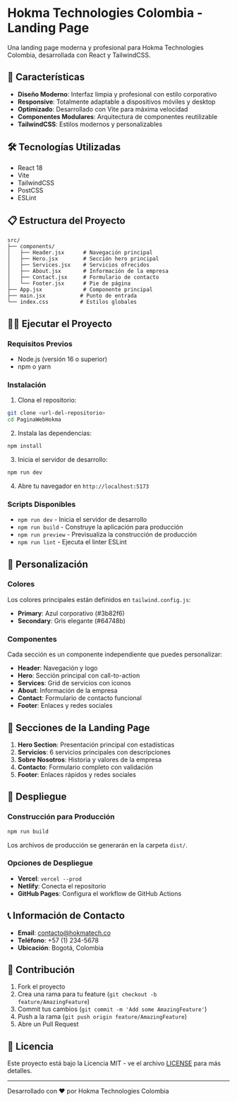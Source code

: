 # Hokma Technologies Colombia - Landing Page

Una landing page moderna y profesional para Hokma Technologies Colombia, desarrollada con React y TailwindCSS.

## 🚀 Características

- **Diseño Moderno**: Interfaz limpia y profesional con estilo corporativo
- **Responsive**: Totalmente adaptable a dispositivos móviles y desktop
- **Optimizado**: Desarrollado con Vite para máxima velocidad
- **Componentes Modulares**: Arquitectura de componentes reutilizable
- **TailwindCSS**: Estilos modernos y personalizables

## 🛠️ Tecnologías Utilizadas

- React 18
- Vite
- TailwindCSS
- PostCSS
- ESLint

## 📋 Estructura del Proyecto

```
src/
├── components/
│   ├── Header.jsx      # Navegación principal
│   ├── Hero.jsx        # Sección hero principal
│   ├── Services.jsx    # Servicios ofrecidos
│   ├── About.jsx       # Información de la empresa
│   ├── Contact.jsx     # Formulario de contacto
│   └── Footer.jsx      # Pie de página
├── App.jsx             # Componente principal
├── main.jsx           # Punto de entrada
└── index.css          # Estilos globales
```

## 🏃‍♂️ Ejecutar el Proyecto

### Requisitos Previos

- Node.js (versión 16 o superior)
- npm o yarn

### Instalación

1. Clona el repositorio:
```bash
git clone <url-del-repositorio>
cd PaginaWebHokma
```

2. Instala las dependencias:
```bash
npm install
```

3. Inicia el servidor de desarrollo:
```bash
npm run dev
```

4. Abre tu navegador en `http://localhost:5173`

### Scripts Disponibles

- `npm run dev` - Inicia el servidor de desarrollo
- `npm run build` - Construye la aplicación para producción
- `npm run preview` - Previsualiza la construcción de producción
- `npm run lint` - Ejecuta el linter ESLint

## 🎨 Personalización

### Colores

Los colores principales están definidos en `tailwind.config.js`:

- **Primary**: Azul corporativo (#3b82f6)
- **Secondary**: Gris elegante (#64748b)

### Componentes

Cada sección es un componente independiente que puedes personalizar:

- **Header**: Navegación y logo
- **Hero**: Sección principal con call-to-action
- **Services**: Grid de servicios con iconos
- **About**: Información de la empresa
- **Contact**: Formulario de contacto funcional
- **Footer**: Enlaces y redes sociales

## 📱 Secciones de la Landing Page

1. **Hero Section**: Presentación principal con estadísticas
2. **Servicios**: 6 servicios principales con descripciones
3. **Sobre Nosotros**: Historia y valores de la empresa
4. **Contacto**: Formulario completo con validación
5. **Footer**: Enlaces rápidos y redes sociales

## 🚀 Despliegue

### Construcción para Producción

```bash
npm run build
```

Los archivos de producción se generarán en la carpeta `dist/`.

### Opciones de Despliegue

- **Vercel**: `vercel --prod`
- **Netlify**: Conecta el repositorio
- **GitHub Pages**: Configura el workflow de GitHub Actions

## 📞 Información de Contacto

- **Email**: contacto@hokmatech.co
- **Teléfono**: +57 (1) 234-5678
- **Ubicación**: Bogotá, Colombia

## 🤝 Contribución

1. Fork el proyecto
2. Crea una rama para tu feature (`git checkout -b feature/AmazingFeature`)
3. Commit tus cambios (`git commit -m 'Add some AmazingFeature'`)
4. Push a la rama (`git push origin feature/AmazingFeature`)
5. Abre un Pull Request

## 📄 Licencia

Este proyecto está bajo la Licencia MIT - ve el archivo [LICENSE](LICENSE) para más detalles.

---

Desarrollado con ❤️ por Hokma Technologies Colombia
